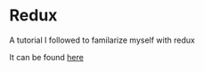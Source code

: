 # Redux

A tutorial I followed to familarize myself with redux

It can be found [here](https://www.youtube.com/watch?v=poQXNp9ItL4)
